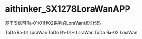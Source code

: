 # aithinker_SX1278LoraWanAPP

基于安信可Ra-01/01H/02系列的LoraWan标准代码

ToDo Ra-01  LoraWan
ToDo Ra-01H LoraWan
ToDo Ra-02  LoraWan

